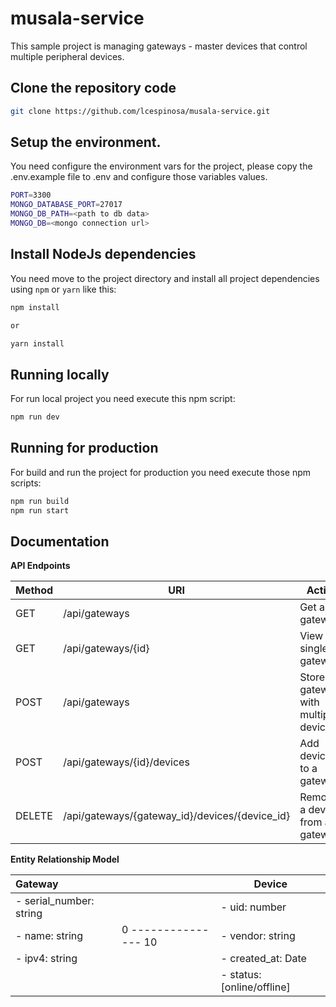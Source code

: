 # musala-service
This sample project is managing gateways - master devices that control multiple peripheral devices.

## Clone the repository code

```bash
git clone https://github.com/lcespinosa/musala-service.git
```
## Setup the environment.
You need configure the environment vars for the project, please copy the .env.example file to .env and configure those variables values.

```bash
PORT=3300
MONGO_DATABASE_PORT=27017
MONGO_DB_PATH=<path to db data>
MONGO_DB=<mongo connection url>
```

## Install NodeJs dependencies
You need move to the project directory and install all project dependencies using `npm` or `yarn` like this:

```bash
npm install

or

yarn install
```

## Running locally
For run local project you need execute this npm script:

```bash
npm run dev
```

## Running for production
For build and run the project for production you need execute those npm scripts:

```bash
npm run build
npm run start
```

## Documentation

**API Endpoints**

| Method | URI                                            | Action                                 |
|--------|------------------------------------------------|----------------------------------------|
| GET    | /api/gateways                                  | Get all gateways                       |
| GET    | /api/gateways/{id}                             | View a single gateway                  |
| POST   | /api/gateways                                  | Store a gateways with multiple devices |
| POST   | /api/gateways/{id}/devices                     | Add devices to a gateway               |
| DELETE | /api/gateways/{gateway_id}/devices/{device_id} | Remove a device from a gateway         |

**Entity Relationship Model**

| Gateway                 |                      | Device                     |
|:------------------------|----------------------|----------------------------|
| - serial_number: string |                      | - uid: number              |
| - name: string          | 0 --------------- 10 | - vendor: string           |
| - ipv4: string          |                      | - created_at: Date         |
|                         |                      | - status: [online/offline] |